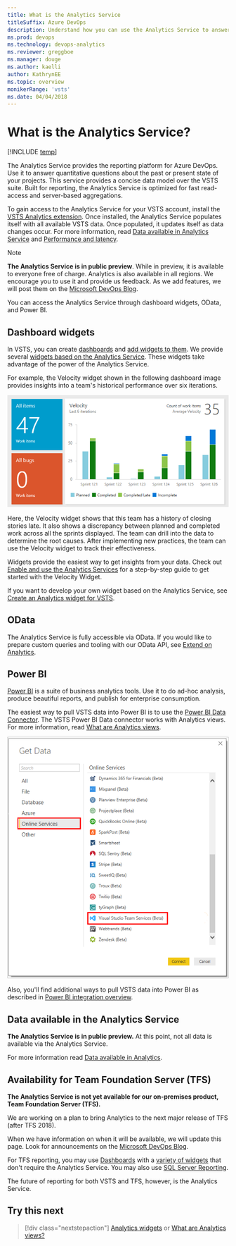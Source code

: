 ```yaml
---
title: What is the Analytics Service
titleSuffix: Azure DevOps
description: Understand how you can use the Analytics Service to answer quantitative questions about your projects in Azure DevOps
ms.prod: devops
ms.technology: devops-analytics
ms.reviewer: greggboe
ms.manager: douge
ms.author: kaelli
author: KathrynEE
ms.topic: overview
monikerRange: 'vsts'
ms.date: 04/04/2018
---
```


# What is the Analytics Service?

[!INCLUDE [temp](../../_shared/version-vsts-only.md)]

The Analytics Service provides the reporting platform for Azure DevOps. Use it to answer quantitative questions about the past or present state of your projects. This service provides a concise data model over the VSTS suite. Built for reporting, the Analytics Service is optimized for fast read-access and server-based aggregations.

To gain access to the Analytics Service for your VSTS account, install the [VSTS Analytics extension](https://marketplace.visualstudio.com/items?itemName=ms.vss-analytics). Once installed, the Analytics Service populates itself with all available VSTS data. Once populated, it updates itself as data changes occur. For more information, read [Data available in Analytics Service](./data-available-in-analytics.md) and [Performance and latency](performance-latency.md).

> [!NOTE]
> **The Analytics Service is in public preview**. While in preview, it is available to everyone free of charge. Analytics is also available in all regions. We encourage you to use it and provide us feedback. As we add features, we will post them on the [Microsoft DevOps Blog](https://blogs.msdn.microsoft.com/devops/tag/reporting/).

You can access the Analytics Service through dashboard widgets, OData, and Power BI.

## Dashboard widgets

In VSTS, you can create [dashboards](../dashboards/dashboards.md) and [add widgets to them](../dashboards/add-widget-to-dashboard.md). We provide several [widgets based on the Analytics Service](analytics-widgets-vsts.md). These widgets take advantage of the power of the Analytics Service. 

For example, the Velocity widget shown in the following dashboard image provides insights into a team's historical performance over six iterations. 

![Analytics Service - Velocity Widget](_img/what-is-analytics/dashboard-showing-velocity.png)

Here, the Velocity widget shows that this team has a history of closing stories late. It also shows a discrepancy between planned and completed work across all the sprints displayed. The team can drill into the data to determine the root causes. After implementing new practices, the team can use the Velocity widget to track their effectiveness.

Widgets provide the easiest way to get insights from your data. Check out [Enable and use the Analytics Services](enable-analytics-velocity.md) for a step-by-step guide to get started with the Velocity Widget.

If you want to develop your own widget based on the Analytics Service, see [Create an Analytics widget for VSTS](../extend-analytics/example-analytics-widget.md).

## OData
The Analytics Service is fully accessible via OData. If you would like to prepare custom queries and tooling with our OData API, see [Extend on Analytics](../extend-analytics/index.md).

## Power BI
[Power BI](https://powerbi.microsoft.com) is a suite of business analytics tools. Use it to do ad-hoc analysis, produce beautiful reports, and publish for enterprise consumption.

The easiest way to pull VSTS data into Power BI is to use the [Power BI Data Connector](../powerbi/data-connector-connect.md). The VSTS Power BI Data connector works with Analytics views. For more information, read [What are Analytics views](./what-are-analytics-views.md).
 
![Power BI VSTS Connector (Beta)](../powerbi/_img/data-connector-get-data.png)

Also, you'll find additional ways to pull VSTS data into Power BI as described in [Power BI integration overview](../powerbi/overview.md).


## Data available in the Analytics Service

**The Analytics Service is in public preview.** At this point, not all data is available via the Analytics Service.

For more information read [Data available in Analytics](./data-available-in-analytics.md).

## Availability for Team Foundation Server (TFS)

**The Analytics Service is not yet available for our on-premises product, Team Foundation Server (TFS).** 

We are working on a plan to bring Analytics to the next major release of TFS (after TFS 2018).

When we have information on when it will be available, we will update this page. Look for announcements on the [Microsoft DevOps Blog](https://marketplace.visualstudio.com/items?itemName=ms.vss-analytics).

For TFS reporting, you may use [Dashboards](../dashboards/dashboards.md) with a [variety of widgets](../dashboards/widget-catalog.md) that don't require the Analytics Service. You may also use [SQL Server Reporting](../sql-reports/index.md). 

The future of reporting for both VSTS and TFS, however, is the Analytics Service. 

## Try this next
> [!div class="nextstepaction"]
> [Analytics widgets](analytics-widgets-vsts.md) or [What are Analytics views?](what-are-analytics-views.md) 

